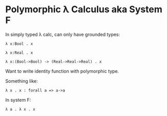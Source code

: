# Polymorphic λ Calculus aka System F

In simply typed λ calc, can only have grounded types:

	λ x:Bool . x
	
	λ x:Real . x
	
	λ x:(Bool->Bool) -> (Real->Real->Real) . x
	
Want to write identity function with polymorphic type.

Something like:

	λ x . x : forall a => a->a
	
In system F:

	λ a . λ x . x